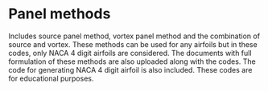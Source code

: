 # Panel methods
Includes source panel method, vortex panel method and the combination of source and vortex. These methods can be used for any airfoils but in these codes, only NACA 4 digit airfoils are considered. The documents with full formulation of these methods are also uploaded along with the codes. The code for generating NACA 4 digit airfoil is also included. These codes are for educational purposes. 
